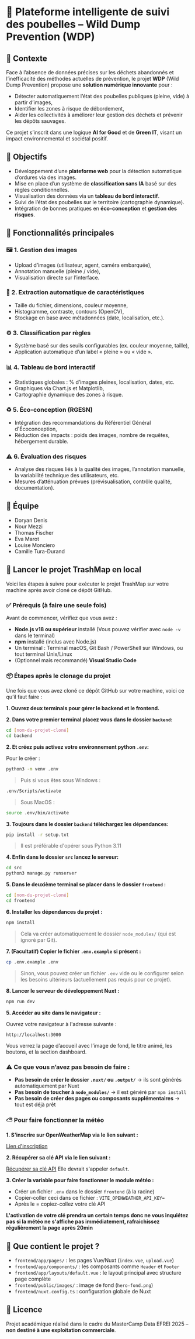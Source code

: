 # 🧠 Plateforme intelligente de suivi des poubelles – Wild Dump Prevention (WDP)

## 📌 Contexte

Face à l’absence de données précises sur les déchets abandonnés et l’inefficacité des méthodes actuelles de prévention, le projet **WDP** (Wild Dump Prevention) propose une **solution numérique innovante** pour :

- Détecter automatiquement l’état des poubelles publiques (pleine, vide) à partir d’images,
- Identifier les zones à risque de débordement,
- Aider les collectivités à améliorer leur gestion des déchets et prévenir les dépôts sauvages.

Ce projet s’inscrit dans une logique **AI for Good** et de **Green IT**, visant un impact environnemental et sociétal positif.

## 🎯 Objectifs

- Développement d’une **plateforme web** pour la détection automatique d’ordures via des images.
- Mise en place d’un système de **classification sans IA** basé sur des règles conditionnelles.
- Visualisation des données via un **tableau de bord interactif**.
- Suivi de l’état des poubelles sur le territoire (cartographie dynamique).
- Intégration de bonnes pratiques en **éco-conception** et **gestion des risques**.

## 🧩 Fonctionnalités principales

### 🖼️ 1. Gestion des images
- Upload d’images (utilisateur, agent, caméra embarquée),
- Annotation manuelle (pleine / vide),
- Visualisation directe sur l’interface.

### 📐 2. Extraction automatique de caractéristiques
- Taille du fichier, dimensions, couleur moyenne,
- Histogramme, contraste, contours (OpenCV),
- Stockage en base avec métadonnées (date, localisation, etc.).

### ⚙️ 3. Classification par règles
- Système basé sur des seuils configurables (ex. couleur moyenne, taille),
- Application automatique d’un label « pleine » ou « vide ».

### 📊 4. Tableau de bord interactif
- Statistiques globales : % d’images pleines, localisation, dates, etc.
- Graphiques via Chart.js et Matplotlib,
- Cartographie dynamique des zones à risque.

### ♻️ 5. Éco-conception (RGESN)
- Intégration des recommandations du Référentiel Général d'Écoconception,
- Réduction des impacts : poids des images, nombre de requêtes, hébergement durable.

### ⚠️ 6. Évaluation des risques
- Analyse des risques liés à la qualité des images, l’annotation manuelle, la variabilité technique des utilisateurs, etc.
- Mesures d’atténuation prévues (prévisualisation, contrôle qualité, documentation).

## 👥 Équipe

* Doryan Denis
* Nour Mezzi
* Thomas Fischer
* Eva Marot
* Louise Monciero
* Camille Tura-Durand

## 🚀 Lancer le projet TrashMap en local

Voici les étapes à suivre pour exécuter le projet TrashMap sur votre machine après avoir cloné ce dépôt GitHub.

### ✅ Prérequis (à faire une seule fois)

Avant de commencer, vérifiez que vous avez :

* **Node.js v18 ou supérieur** installé
  (Vous pouvez vérifier avec `node -v` dans le terminal)
* **npm** installé (inclus avec Node.js)
* Un terminal : Terminal macOS, Git Bash / PowerShell sur Windows, ou tout terminal Unix/Linux
* (Optionnel mais recommandé) **Visual Studio Code**

### 📦 Étapes après le clonage du projet

Une fois que vous avez cloné ce dépôt GitHub sur votre machine, voici ce qu’il faut faire :

**1. Ouvrez deux terminals pour gérer le backend et le frontend.**

**2. Dans votre premier terminal placez vous dans le dossier `backend`:**

```bash
cd [nom-du-projet-cloné]
cd backend
```

**2. Et créez puis activez votre environnement python `.env`:**

Pour le créer :
```bash
python3 -m venv .env
```

> Puis si vous êtes sous Windows : 
```bash
.env/Scripts/activate
```

> Sous MacOS :
```bash
source .env/bin/activate
```

**3. Toujours dans le dossier `backend` téléchargez les dépendances:**

```bash
pip install -r setup.txt
```
> Il est préférable d'opérer sous Python 3.11

**4. Enfin dans le dossier `src` lancez le serveur:**

```bash
cd src
python3 manage.py runserver
```

**5. Dans le deuxième terminal se placer dans le dossier `frontend` :**

```bash
cd [nom-du-projet-cloné]
cd frontend
```

**6. Installer les dépendances du projet :**

```bash
npm install
```

> Cela va créer automatiquement le dossier `node_modules/` (qui est ignoré par Git).

**7. (Facultatif) Copier le fichier `.env.example` si présent :**

```bash
cp .env.example .env
```

> Sinon, vous pouvez créer un fichier `.env` vide ou le configurer selon les besoins ultérieurs (actuellement pas requis pour ce projet).

**8. Lancer le serveur de développement Nuxt :**

```bash
npm run dev
```

**5. Accéder au site dans le navigateur :**

Ouvrez votre navigateur à l'adresse suivante :

```
http://localhost:3000
```

Vous verrez la page d’accueil avec l’image de fond, le titre animé, les boutons, et la section dashboard.

### ⚠️ Ce que vous n’avez pas besoin de faire :

* **Pas besoin de créer le dossier `.nuxt/` ou `.output/`** → ils sont générés automatiquement par Nuxt
* **Pas besoin de toucher à `node_modules/`** → il est généré par `npm install`
* **Pas besoin de créer des pages ou composants supplémentaires** → tout est déjà prêt

### ⛅️ Pour faire fonctionner la météo

**1. S'inscrire sur OpenWeatherMap via le lien suivant :**

[Lien d'inscription](https://home.openweathermap.org/users/sign_up)

**2. Récupérer sa clé API via le lien suivant :**

[Récupérer sa clé API](https://home.openweathermap.org/api_keys)
Elle devrait s'appeler `default`.

**3. Créer la variable pour faire fonctionner le module météo :**
* Créer un fichier `.env` dans le dossier `frontend` (à la racine)
* Copier-coller ceci dans ce fichier : `VITE_OPENWEATHER_API_KEY=`
* Après le = copiez-collez votre clé API

**L'activation de votre clé prendra un certain temps donc ne vous inquiétez pas si la météo ne s'affiche pas immédiatement, rafraichissez régulièrement la page après 20min**

## 🧠 Que contient le projet ?

* `frontend/app/pages/` : les pages Vue/Nuxt (`index.vue`, `upload.vue`)
* `frontend/app/components/` : les composants comme `Header` et `Footer`
* `frontend/app/layouts/default.vue` : le layout principal avec structure page complète
* `frontend/public/images/` : image de fond (`hero-fond.png`)
* `frontend/nuxt.config.ts` : configuration globale de Nuxt


## 📝 Licence

Projet académique réalisé dans le cadre du MasterCamp Data EFREI 2025 – **non destiné à une exploitation commerciale**.
